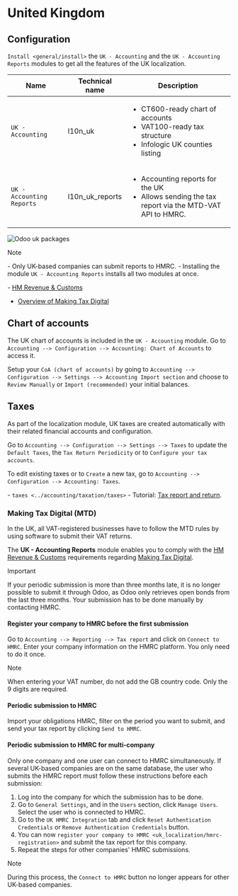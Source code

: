 # United Kingdom

## Configuration

`Install <general/install>` the `UK - Accounting` and the `UK -
Accounting
Reports` modules to get all the features of the UK localization.

<table>
<thead>
<tr class="header">
<th>Name</th>
<th>Technical name</th>
<th>Description</th>
</tr>
</thead>
<tbody>
<tr class="odd">
<td><code class="interpreted-text" role="guilabel">UK - Accounting</code></td>
<td><span class="title-ref">l10n_uk</span></td>
<td><ul>
<li>CT600-ready chart of accounts</li>
<li>VAT100-ready tax structure</li>
<li>Infologic UK counties listing</li>
</ul></td>
</tr>
<tr class="even">
<td><code class="interpreted-text" role="guilabel">UK - Accounting Reports</code></td>
<td><span class="title-ref">l10n_uk_reports</span></td>
<td><ul>
<li>Accounting reports for the UK</li>
<li>Allows sending the tax report via the MTD-VAT API to HMRC.</li>
</ul></td>
</tr>
</tbody>
</table>

![Odoo uk packages](united_kingdom/uk.png)

<div class="note">

<div class="title">

Note

</div>

\- Only UK-based companies can submit reports to HMRC. - Installing the
module `UK - Accounting Reports` installs all two modules at once.

</div>

<div class="seealso">

\- [HM Revenue &
Customs](https://www.gov.uk/government/organisations/hm-revenue-customs/)
- [Overview of Making Tax
Digital](https://www.gov.uk/government/publications/making-tax-digital/overview-of-making-tax-digital/)

</div>

## Chart of accounts

The UK chart of accounts is included in the `UK - Accounting` module. Go
to `Accounting --> Configuration --> Accounting: Chart of Accounts` to
access it.

Setup your `CoA (chart of accounts)` by going to `Accounting -->
Configuration
--> Settings --> Accounting Import section` and choose to `Review
Manually` or `Import (recommended)` your initial balances.

## Taxes

As part of the localization module, UK taxes are created automatically
with their related financial accounts and configuration.

Go to `Accounting --> Configuration --> Settings --> Taxes` to update
the `Default Taxes`, the `Tax Return Periodicity` or to `Configure your
tax accounts`.

To edit existing taxes or to `Create` a new tax, go to `Accounting -->
Configuration --> Accounting: Taxes`.

<div class="seealso">

\- `taxes <../accounting/taxation/taxes>` - Tutorial: [Tax report and
return](https://www.odoo.com/slides/slide/tax-report-and-return-1719?fullscreen=1).

</div>

### Making Tax Digital (MTD)

In the UK, all VAT-registered businesses have to follow the MTD rules by
using software to submit their VAT returns.

The **UK - Accounting Reports** module enables you to comply with the
[HM Revenue &
Customs](https://www.gov.uk/government/organisations/hm-revenue-customs/)
requirements regarding [Making Tax
Digital](https://www.gov.uk/government/publications/making-tax-digital/overview-of-making-tax-digital/).

<div class="important">

<div class="title">

Important

</div>

If your periodic submission is more than three months late, it is no
longer possible to submit it through Odoo, as Odoo only retrieves open
bonds from the last three months. Your submission has to be done
manually by contacting HMRC.

</div>

#### Register your company to HMRC before the first submission

Go to `Accounting --> Reporting --> Tax report` and click on `Connect to
HMRC`. Enter your company information on the HMRC platform. You only
need to do it once.

<div class="note">

<div class="title">

Note

</div>

When entering your VAT number, do not add the GB country code. Only the
9 digits are required.

</div>

#### Periodic submission to HMRC

Import your obligations HMRC, filter on the period you want to submit,
and send your tax report by clicking `Send to HMRC`.

#### Periodic submission to HMRC for multi-company

Only one company and one user can connect to HMRC simultaneously. If
several UK-based companies are on the same database, the user who
submits the HMRC report must follow these instructions before each
submission:

1.  Log into the company for which the submission has to be done.
2.  Go to `General Settings`, and in the `Users` section, click `Manage
    Users`. Select the user who is connected to HMRC.
3.  Go to the `UK HMRC Integration` tab and click `Reset Authentication
    Credentials` or `Remove Authentication Credentials` button.
4.  You can now `register your company to HMRC
    <uk_localization/hmrc-registration>` and submit the tax report for
    this company.
5.  Repeat the steps for other companies' HMRC submissions.

<div class="note">

<div class="title">

Note

</div>

During this process, the `Connect to HMRC` button no longer appears for
other UK-based companies.

</div>
